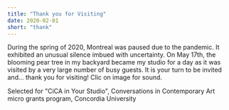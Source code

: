```yaml
---
title: "Thank you for Visiting"
date: 2020-02-01
short: "thank"
---
```

During the spring of 2020, Montreal was paused due to the pandemic. It exhibited an unusual silence imbued with  uncertainty. On May 17th, the blooming pear tree in my backyard became my studio for a day as it was visited by a very large number of busy guests. It is your turn to be invited and… thank you for visiting! Clic on image for sound.

Selected for "CiCA in Your Studio", Conversations in Contemporary Art micro grants program, Concordia University